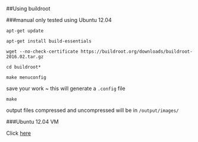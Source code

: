 ##Using buildroot

###manual
only tested using Ubuntu 12.04

  `apt-get update`
  
  `apt-get install build-essentials`
  
  `wget --no-check-certificate https://buildroot.org/downloads/buildroot-2016.02.tar.gz`
  
  `cd buildroot*`
  
  `make menuconfig`
  
  save your work ~ this will generate a `.config` file
  
  `make`
  
  output files compressed and uncompressed will be in `/output/images/`
  
###Ubuntu 12.04 VM 

Click [here](http://lmeshoo.net/services/buildroot2016.html)

  
